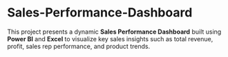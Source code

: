 # Sales-Performance-Dashboard
This project presents a dynamic **Sales Performance Dashboard** built using **Power BI** and **Excel** to visualize key sales insights such as total revenue, profit, sales rep performance, and product trends.
